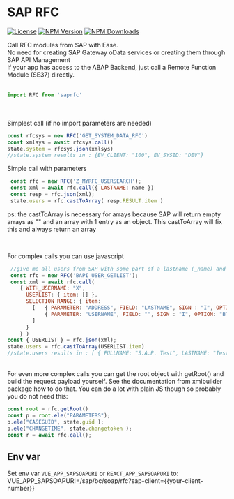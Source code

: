 # SAP RFC 

[![License](http://img.shields.io/npm/l/saprfc.svg?style=flat-square)](http://opensource.org/licenses/MIT)
[![NPM Version](http://img.shields.io/npm/v/saprfc.svg?style=flat-square)](https://npmjs.com/package/saprfc)
[![NPM Downloads](https://img.shields.io/npm/dm/saprfc.svg?style=flat-square)](https://npmjs.com/package/saprfc)

Call RFC modules from SAP with Ease. <br>
No need for creating SAP Gateway oData services or creating them through SAP API Management<br>
If your app has access to the ABAP Backend, just call a Remote Function Module (SE37) directly.<br>
<br>
```javascript
import RFC from 'saprfc'
```
<br><br>
Simplest call (if no import parameters are needed)<br>

```javascript
const rfcsys = new RFC('GET_SYSTEM_DATA_RFC')
const xmlsys = await rfcsys.call()
state.system = rfcsys.json(xmlsys)
//state.system results in : {EV_CLIENT: "100", EV_SYSID: "DEV"}
```

Simple call with parameters<br>

```javascript
 const rfc = new RFC('Z_MYRFC_USERSEARCH');
 const xml = await rfc.call({ LASTNAME: name })
 const resp = rfc.json(xml);
 state.users = rfc.castToArray( resp.RESULT.item )
```
ps: the castToArray is necessary for arrays because SAP will return empty arrays as "" and an array with 1 entry as an object. This castToArray will fix this and always return an array

<br>

For complex calls you can use javascript<br>
```javascript
 //give me all users from SAP with some part of a lastname (_name) and between userids 000000 - 999999
 const rfc = new RFC('BAPI_USER_GETLIST');
 const xml = await rfc.call(
    { WITH_USERNAME: "X", 
      USERLIST: { item: [] }, 
      SELECTION_RANGE: { item: 
        [   { PARAMETER: "ADDRESS", FIELD: "LASTNAME", SIGN : "I", OPTION: "CP", LOW: `*${_name}*`}, 
            { PARAMETER: "USERNAME", FIELD: "", SIGN : "I", OPTION: "BT", LOW: "000000", HIGH: "999999"}
        ] 
      } 
    } )
const { USERLIST } = rfc.json(xml);
state.users = rfc.castToArray(USERLIST.item) 
//state.users results in : [ { FULLNAME: "S.A.P. Test", LASTNAME: "Test", USERNAME: "100000" }, .....]  
```
<br>
For even more complex calls you can get the root object with getRoot() and build the request payload yourself. See the documentation from xmlbuilder package how to do that. You can do a lot with plain JS though so probably you do not need this:<br>

```javascript
const root = rfc.getRoot()
const p = root.ele("PARAMETERS");
p.ele("CASEGUID", state.guid );
p.ele("CHANGETIME", state.changetoken );
const r = await rfc.call();
```



## Env var
Set env var `VUE_APP_SAPSOAPURI` or `REACT_APP_SAPSOAPURI` to:<br>
VUE_APP_SAPSOAPURI=/sap/bc/soap/rfc?sap-client={{your-client-number}}

